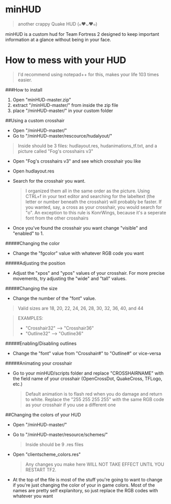 # minHUD
>another crappy Quake HUD (๑♥ᴗ♥๑)

minHUD is a custom hud for Team Fortress 2 designed to keep important information at a glance without being in your face.


How to mess with your HUD
==

>I'd recommend using notepad++ for this, makes your life 103 times easier.

###How to install

1. Open "minHUD-master.zip"
2. extract "/minHUD-master/" from inside the zip file
3. place "/minHUD-master/" in your custom folder


##Using a custom crosshair

- Open "/minHUD-master/"
- Go to "/minHUD-master/rescource/hudalyout/"  
>Inside should be 3 files: hudlayout.res, hudanimations_tf.txt, and a picture called "Fog's crosshairs v3"
- Open "Fog's crosshairs v3" and see which crosshair you like
- Open hudlayout.res
- Search for the crosshair you want. 

    >I organized them all in the same order as the picture. Using CTRL+f in your text editor and searching for the labeltext (the letter or number beneath the crosshair) will probably be faster. 
    If you wanted, say, a cross as your crosshair, you would search for "o". An exception to this rule is KonrWings, because it's a seperate font from the other crosshairs

- Once you've found the crosshair you want change "visible" and "enabled" to 1.

#####Changing the color
- Change the "fgcolor" value with whatever RGB code you want

#####Adjusting the position
- Adjust the "xpos" and "ypos" values of your crosshair. For more precise movements, try adjusting the "wide" and "tall" values.

#####Changing the size
- Change the number of the "font" value.
> Valid sizes are 18, 20, 22, 24, 26, 28, 30, 32, 36, 40, and 44

 >EXAMPLES:
>- "Crosshair32" --> "Crosshair36"
>- "Outline32" --> "Outline36"

#####Enabling/Disabling outlines
- Change the "font" value from "Crosshair#" to "Outline#" or vice-versa

#####Animating your crosshair
- Go to your minHUD/scripts folder and replace "CROSSHAIRNAME" with the field name of your crosshair (OpenCrossDot, QuakeCross, TFLogo, etc.)
    > Default animation is to flash red when you do damage and return to white. Replace the "255 255 255 255" with the same RGB code as your crosshair if you use a different one

##Changing the colors of your HUD

- Open "/minHUD-master/"
- Go to "/minHUD-master/resource/schemes/"
	>	Inside should be 9 .res files
	
- Open "clientscheme_colors.res"
	> Any changes you make here WILL NOT TAKE EFFECT UNTIL YOU RESTART TF2.
	
- At the top of the file is most of the stuff you're going to want to change if you're just changing the color of your in game colors. Most of the names are pretty self explanitory, so just replace the RGB codes with whatever you want
